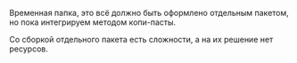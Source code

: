 Временная папка, это всё должно быть оформлено отдельным пакетом, но пока интегрируем методом копи-пасты.

Со сборкой отдельного пакета есть сложности, а на их решение нет ресурсов.
